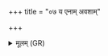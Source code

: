 +++
title = "०७ य एनाम् अवशाम्"

+++
<details><summary>मूलम् (GR)</summary>

य एनाम् अवशाम् आह  
देवानां निहितं निधिम् ।  
उभौ तस्मै भवाशर्वौ  
परिक्रम्येषुम् अस्यतः ॥
</details>